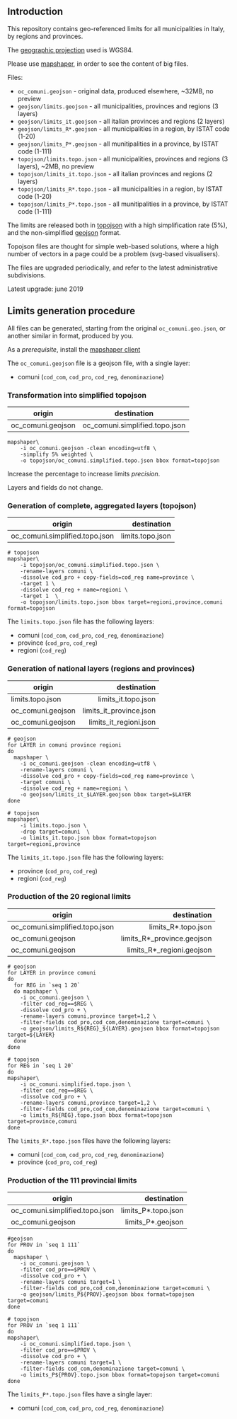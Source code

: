 ## Introduction

This repository contains geo-referenced limits for all municipalities in Italy, 
by regions and provinces.

The [geographic projection](https://github.com/d3/d3-geo) used is WGS84.

Please use [mapshaper](https://mapshaper.org), in order to see the content of big files.

Files:
- `oc_comuni.geojson`  - original data, produced elsewhere, ~32MB, no preview
- `geojson/limits.geojson`    - all municipalities, provinces and regions (3 layers)
- `geojson/limits_it.geojson` - all italian provinces and regions (2 layers)
- `geojson/limits_R*.geojson` - all municipalities in a region, by ISTAT code (1-20)
- `geojson/limits_P*.geojson`  - all munitipalities in a province, by ISTAT code (1-111)
- `topojson/limits.topo.json`    - all municipalities, provinces and regions (3 layers), ~2MB, no preview
- `topojson/limits_it.topo.json` - all italian provinces and regions (2 layers)
- `topojson/limits_R*.topo.json` - all municipalities in a region, by ISTAT code (1-20)
- `topojson/limits_P*.topo.json` - all munitipalities in a province, by ISTAT code (1-111)

The limits are released both in [topojson](https://github.com/topojson/topojson) with a high simplification rate (5%),
and the non-simplified [geojson](https://geojson.org/) format.

Topojson files are thought for simple web-based solutions, where a high number of vectors in a page
could be a problem (svg-based visualisers).

The files are upgraded periodically, and refer to the latest administrative subdivisions. 

Latest upgrade: june 2019


## Limits generation procedure
All files can be generated, starting from the original `oc_comuni.geo.json`, 
or another similar in format, produced by you.

As a *prerequisite*, install the [mapshaper client](https://github.com/mbloch/mapshaper)

The `oc_comuni.geojson` file is a geojson file, with a single layer:
- comuni (`cod_com`, `cod_pro`, `cod_reg`, `denominazione`)

### Transformation into simplified topojson

| origin             | destination                    |
| ------------------ | ------------------------------ |
| oc_comuni.geojson  | oc_comuni.simplified.topo.json |

```
mapshaper\
    -i oc_comuni.geojson -clean encoding=utf8 \
    -simplify 5% weighted \
    -o topojson/oc_comuni.simplified.topo.json bbox format=topojson
```
Increase the percentage to increase limits *precision*.

Layers and fields do not change.

### Generation of complete, aggregated layers (topojson)

| origin                         | destination      |
| ------------------------------ | ----------------:|
| oc_comuni.simplified.topo.json | limits.topo.json |

```
# topojson
mapshaper\
    -i topojson/oc_comuni.simplified.topo.json \
    -rename-layers comuni \
    -dissolve cod_pro + copy-fields=cod_reg name=province \
    -target 1 \
    -dissolve cod_reg + name=regioni \
    -target 1  \
    -o topojson/limits.topo.json bbox target=regioni,province,comuni format=topojson
```

The `limits.topo.json` file has the following layers:
- comuni (`cod_com`, `cod_pro`, `cod_reg`, `denominazione`)
- province (`cod_pro`, `cod_reg`)
- regioni (`cod_reg`)

### Generation of national layers (regions and provinces)

| origin             | destination             |
| ------------------ | -----------------------:|
| limits.topo.json   | limits_it.topo.json     |
| oc_comuni.geojson  | limits_it_province.json |
| oc_comuni.geojson  | limits_it_regioni.json  |

```
# geojson
for LAYER in comuni province regioni
do
  mapshaper \
    -i oc_comuni.geojson -clean encoding=utf8 \
    -rename-layers comuni \
    -dissolve cod_pro + copy-fields=cod_reg name=province \
    -target comuni \
    -dissolve cod_reg + name=regioni \
    -o geojson/limits_it_$LAYER.geojson bbox target=$LAYER
done

# topojson
mapshaper\
    -i limits.topo.json \
    -drop target=comuni  \
    -o limits_it.topo.json bbox format=topojson target=regioni,province
```

The `limits_it.topo.json` file has the following layers:
- province (`cod_pro`, `cod_reg`)
- regioni (`cod_reg`)

### Production of the 20 regional limits

| origin                         | destination                |
| ------------------------------ | --------------------------:|
| oc_comuni.simplified.topo.json | limits_R*.topo.json        |
| oc_comuni.geojson              | limits_R*_province.geojson |
| oc_comuni.geojson              | limits_R*_regioni.geojson  |

```
# geojson
for LAYER in province comuni
do 
  for REG in `seq 1 20`
  do mapshaper \
    -i oc_comuni.geojson \
    -filter cod_reg==$REG \
    -dissolve cod_pro + \
    -rename-layers comuni,province target=1,2 \
    -filter-fields cod_pro,cod_com,denominazione target=comuni \
    -o geojson/limits_R${REG}_${LAYER}.geojson bbox format=topojson target=${LAYER}
  done
done

# topojson
for REG in `seq 1 20`
do
mapshaper\
    -i oc_comuni.simplified.topo.json \
    -filter cod_reg==$REG \
    -dissolve cod_pro + \
    -rename-layers comuni,province target=1,2 \
    -filter-fields cod_pro,cod_com,denominazione target=comuni \
    -o limits_R${REG}.topo.json bbox format=topojson target=province,comuni
done
```

The `limits_R*.topo.json` files have the following layers:
- comuni (`cod_com`, `cod_pro`, `cod_reg`, `denominazione`)
- province (`cod_pro`, `cod_reg`)

### Production of the 111 provincial limits

| origin                         | destination         |
| ------------------------------ | -------------------:|
| oc_comuni.simplified.topo.json | limits_P*.topo.json |
| oc_comuni.geojson              | limits_P*.geojson   |

```
#geojson
for PROV in `seq 1 111`
do 
  mapshaper \
    -i oc_comuni.geojson \
    -filter cod_pro==$PROV \
    -dissolve cod_pro + \
    -rename-layers comuni target=1 \
    -filter-fields cod_pro,cod_com,denominazione target=comuni \
    -o geojson/limits_P${PROV}.geojson bbox format=topojson target=comuni
done

# topojson
for PROV in `seq 1 111`
do
mapshaper\
    -i oc_comuni.simplified.topo.json \
    -filter cod_pro==$PROV \
    -dissolve cod_pro + \
    -rename-layers comuni target=1 \
    -filter-fields cod_com,denominazione target=comuni \
    -o limits_P${PROV}.topo.json bbox format=topojson target=comuni
done
```
The `limits_P*.topo.json` files have a single layer:
- comuni (`cod_com`, `cod_pro`, `cod_reg`, `denominazione`)
